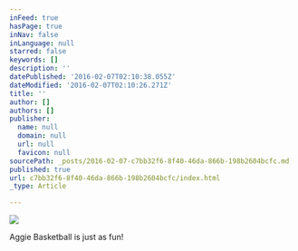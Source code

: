 ```yaml
---
inFeed: true
hasPage: true
inNav: false
inLanguage: null
starred: false
keywords: []
description: ''
datePublished: '2016-02-07T02:10:38.055Z'
dateModified: '2016-02-07T02:10:26.271Z'
title: ''
author: []
authors: []
publisher:
  name: null
  domain: null
  url: null
  favicon: null
sourcePath: _posts/2016-02-07-c7bb32f6-8f40-46da-866b-198b2604bcfc.md
published: true
url: c7bb32f6-8f40-46da-866b-198b2604bcfc/index.html
_type: Article

---
```

![](https://the-grid-user-content.s3-us-west-2.amazonaws.com/f51cc16e-6cd4-494f-8037-5f61182c5a49.JPG)

Aggie Basketball is just as fun!